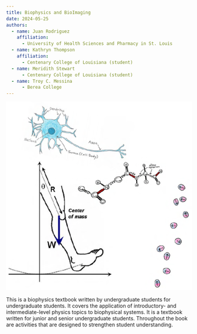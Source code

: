 ```yaml
---
title: Biophysics and BioImaging
date: 2024-05-25
authors:
  - name: Juan Rodriguez
    affiliation:
      - University of Health Sciences and Pharmacy in St. Louis
  - name: Kathryn Thompson
	affiliation:
      - Centenary College of Louisiana (student)
  - name: Meridith Stewart
      - Centenary College of Louisiana (student)
  - name: Troy C. Messina
	  - Berea College
---
```


<img src="./images/cover.PNG" width="600" alt="Biophysics and BioImaging cover art">

This is a biophysics textbook written by undergraduate students for undergraduate students. It covers the application of introductory- and intermediate-level physics topics to biophysical systems. It is a textbook written for junior and senior undergraduate students. Throughout the book are activities that are designed to strengthen student understanding.


